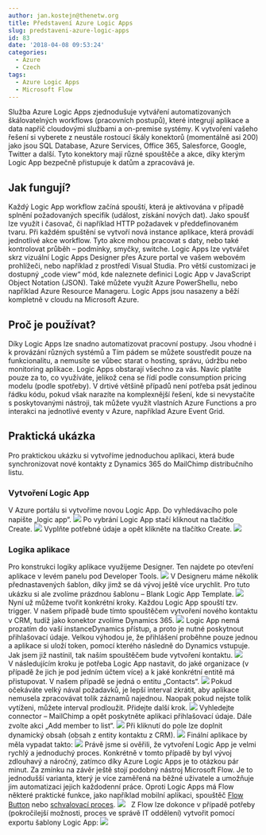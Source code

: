 ```yaml
---
author: jan.kostejn@thenetw.org
title: Představení Azure Logic Apps
slug: predstaveni-azure-logic-apps
id: 83
date: '2018-04-08 09:53:24'
categories:
  - Azure
  - Czech
tags:
  - Azure Logic Apps
  - Microsoft Flow
---
```


Služba Azure Logic Apps zjednodušuje vytváření automatizovaných škálovatelných workflows (pracovních postupů), které integrují aplikace a data napříč cloudovými službami a on-premise systémy. K vytvoření vašeho řešení si vyberete z neustále rostoucí škály konektorů (momentálně asi 200) jako jsou SQL Database, Azure Services, Office 365, Salesforce, Google, Twitter a další. Tyto konektory mají různé spouštěče a akce, díky kterým Logic App bezpečně přistupuje k datům a zpracovává je.

## Jak fungují?

Každý Logic App workflow začíná spouští, která je aktivována v případě splnění požadovaných specifik (událost, získání nových dat). Jako spoušť lze využít i časovač, či například HTTP požadavek v předdefinovaném tvaru. Při každém spuštění se vytvoří nová instance aplikace, která provádí jednotlivé akce workflow. Tyto akce mohou pracovat s daty, nebo také kontrolovat průběh – podmínky, smyčky, switche. Logic Apps lze vytvářet skrz vizuální Logic Apps Designer přes Azure portal ve vašem webovém prohlížeči, nebo například z prostředí Visual Studia. Pro větší customizaci je dostupný „code view“ mód, kde naleznete definici Logic App v JavaScript Object Notation (JSON). Také můžete využít Azure PowerShellu, nebo například Azure Resource Manageru. Logic Apps jsou nasazeny a běží kompletně v cloudu na Microsoft Azure.

## Proč je používat?

Díky Logic Apps lze snadno automatizovat pracovní postupy. Jsou vhodné i k provázání různých systémů a Tím pádem se můžete soustředit pouze na funkcionalitu, a nemusíte se vůbec starat o hosting, správu, údržbu nebo monitoring aplikace. Logic Apps obstarají všechno za vás. Navíc platíte pouze za to, co využíváte, jelikož cena se řídí podle consumption pricing modelu (podle spotřeby). V drtivé většině případů není potřeba psát jedinou řádku kódu, pokud však narazíte na komplexnější řešení, kde si nevystačíte s poskytovanými nástroji, tak můžete využít vlastních Azure Functions a pro interakci na jednotlivé eventy v Azure, například Azure Event Grid.

## Praktická ukázka

Pro praktickou ukázku si vytvoříme jednoduchou aplikaci, která bude synchronizovat nové kontakty z Dynamics 365 do MailChimp distribučního listu.

### Vytvoření Logic App

V Azure portálu si vytvoříme novou Logic App. Do vyhledávacího pole napište „logic app“. [![](https://msdnshared.blob.core.windows.net/media/2018/02/138.png)](https://msdnshared.blob.core.windows.net/media/2018/02/138.png) Po vybrání Logic App stačí kliknout na tlačítko Create. [![](https://msdnshared.blob.core.windows.net/media/2018/02/215.png)](https://msdnshared.blob.core.windows.net/media/2018/02/215.png) Vyplňte potřebné údaje a opět klikněte na tlačítko Create. [![](https://msdnshared.blob.core.windows.net/media/2018/02/314.png)](https://msdnshared.blob.core.windows.net/media/2018/02/314.png)

### Logika aplikace

Pro konstrukci logiky aplikace využijeme Designer. Ten najdete po otevření aplikace v levém panelu pod Developer Tools. [![](https://msdnshared.blob.core.windows.net/media/2018/02/414.png)](https://msdnshared.blob.core.windows.net/media/2018/02/414.png) V Designeru máme několik přednastavených šablon, díky jimž se dá vývoj ještě více urychlit. Pro tuto ukázku si ale zvolíme prázdnou šablonu – Blank Logic App Template. [![](https://msdnshared.blob.core.windows.net/media/2018/02/514.png)](https://msdnshared.blob.core.windows.net/media/2018/02/514.png) Nyní už můžeme tvořit konkrétní kroky. Každou Logic App spouští tzv. trigger. V našem případě bude tímto spouštěčem vytvoření nového kontaktu v CRM, tudíž jako konektor zvolíme Dynamics 365. [![](https://msdnshared.blob.core.windows.net/media/2018/02/614.png)](https://msdnshared.blob.core.windows.net/media/2018/02/614.png) Logic App nemá prozatím do vaší instanceDynamics přístup, a proto je nutné poskytnout přihlašovací údaje. Velkou výhodou je, že přihlášení proběhne pouze jednou a aplikace si uloží token, pomocí kterého následně do Dynamics vstupuje. Jak jsem již nastínil, tak naším spouštěčem bude vytvoření kontaktu. [![](https://msdnshared.blob.core.windows.net/media/2018/02/714.png) ](https://msdnshared.blob.core.windows.net/media/2018/02/714.png) V následujícím kroku je potřeba Logic App nastavit, do jaké organizace (v případě že jich je pod jedním účtem více) a k jaké konkrétní entitě má přistupovat. V našem případě se jedná o entitu „Contacts“. [![](https://msdnshared.blob.core.windows.net/media/2018/02/87.png)](https://msdnshared.blob.core.windows.net/media/2018/02/87.png) Pokud očekáváte velký nával požadavků, je lepší interval zkrátit, aby aplikace nemusela zpracovávat tolik záznamů najednou. Naopak pokud nejste tolik vytíženi, můžete interval prodloužit. Přidejte další krok. [![](https://msdnshared.blob.core.windows.net/media/2018/02/95.png)](https://msdnshared.blob.core.windows.net/media/2018/02/95.png) Vyhledejte connector – MailChimp a opět poskytněte aplikaci přihlašovací údaje. Dále zvolte akci „Add member to list“. [![](https://msdnshared.blob.core.windows.net/media/2018/02/106.png)](https://msdnshared.blob.core.windows.net/media/2018/02/106.png) Při kliknutí do pole lze doplnit dynamický obsah (obsah z entity kontaktu z CRM). [![](https://msdnshared.blob.core.windows.net/media/2018/02/1115.png)](https://msdnshared.blob.core.windows.net/media/2018/02/1115.png) Finální aplikace by měla vypadat takto: [![](https://msdnshared.blob.core.windows.net/media/2018/02/1211.png)](https://msdnshared.blob.core.windows.net/media/2018/02/1211.png) Právě jsme si ověřili, že vytvoření Logic App je velmi rychlý a jednoduchý proces. Konkrétně v tomto případě by byl vývoj zdlouhavý a náročný, zatímco díky Azure Logic Apps je to otázkou pár minut. Za zmínku na závěr ještě stojí podobný nástroj Microsoft Flow. Je to jednodušší varianta, který je více zaměřená na běžné uživatele a umožňuje jim automatizaci jejich každodenní práce. Oproti Logic Apps má Flow některé praktické funkce, jako například mobilní aplikaci, spouštěč [Flow Button](https://docs.microsoft.com/cs-cz/flow/introduction-to-button-flows) nebo [schvalovací proces](https://docs.microsoft.com/cs-cz/flow/approve-reject-requests). [![](https://msdnshared.blob.core.windows.net/media/2018/02/139.png)](https://msdnshared.blob.core.windows.net/media/2018/02/139.png)   Z Flow lze dokonce v případě potřeby (pokročilejší možnosti, proces ve správě IT oddělení) vytvořit pomocí exportu šablony Logic App: [![](https://msdnshared.blob.core.windows.net/media/2018/02/144.png)](https://msdnshared.blob.core.windows.net/media/2018/02/144.png)